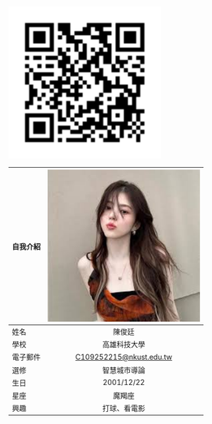 
<img src="https://github.com/csmm9937/002/blob/main/003.png" width=300 height=300/> <BR>

|      自我介紹        |<img src="https://github.com/csmm9937/002/blob/main/images.jpg" width=300 height=300/>|
| ---------------- |:-----------------------------:|
| 姓名             | 陳俊廷                  |
| 學校             | 高雄科技大學                  |
| 電子郵件         | C109252215@nkust.edu.tw          |
| 選修             | 智慧城市導論                  |
| 生日            | 2001/12/22                  |
| 星座            | 魔羯座                  |
| 興趣            | 打球、看電影                  |
